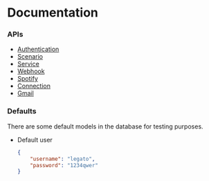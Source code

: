 # Documentation

### APIs
- [Authentication](api/auth.md)
- [Scenario](api/scenario.md)
- [Service](api/service.md)
- [Webhook](api/webhook.md)
- [Spotify](api/spotify.md)
- [Connection](api/connection.md)
- [Gmail](api/gmail.md)

### Defaults
There are some default models in the database for testing purposes.
- Default user
    ```json
    {
        "username": "legato",
        "password": "1234qwer"
    }
    ```